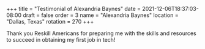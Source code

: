 +++
title = "Testimonial of Alexandria Baynes"
date = 2021-12-06T18:37:03-08:00
draft = false
order = 3
name = "Alexandria Baynes"
location = "Dallas, Texas"
rotation = 270
+++

Thank you Reskill Americans for preparing me with the skills and resources to succeed in obtaining my first job in tech!

